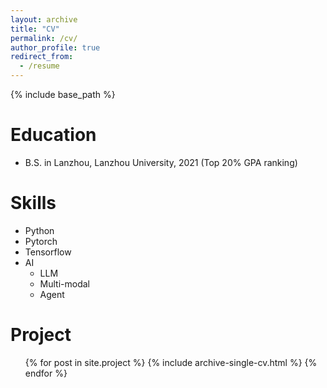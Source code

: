 ```yaml
---
layout: archive
title: "CV"
permalink: /cv/
author_profile: true
redirect_from:
  - /resume
---
```


{% include base_path %}

Education
======
* B.S. in Lanzhou, Lanzhou University, 2021 (Top 20% GPA ranking)


Skills
======
* Python
* Pytorch
* Tensorflow
* AI
  * LLM
  * Multi-modal
  * Agent


  
Project
======
  <ul>{% for post in site.project %}
    {% include archive-single-cv.html %}
  {% endfor %}</ul>
  



